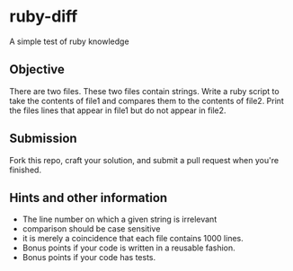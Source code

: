 # ruby-diff

A simple test of ruby knowledge

## Objective
There are two files.  These two files contain strings.  Write a ruby script
to take the contents of file1 and compares them to the contents of file2.
Print the files lines that appear in file1 but do not appear in file2.

## Submission
Fork this repo, craft your solution, and submit a pull request when you're
finished.

## Hints and other information
* The line number on which a given string is irrelevant
* comparison should be case sensitive
* it is merely a coincidence that each file contains 1000 lines.
* Bonus points if your code is written in a reusable fashion.
* Bonus points if your code has tests.

